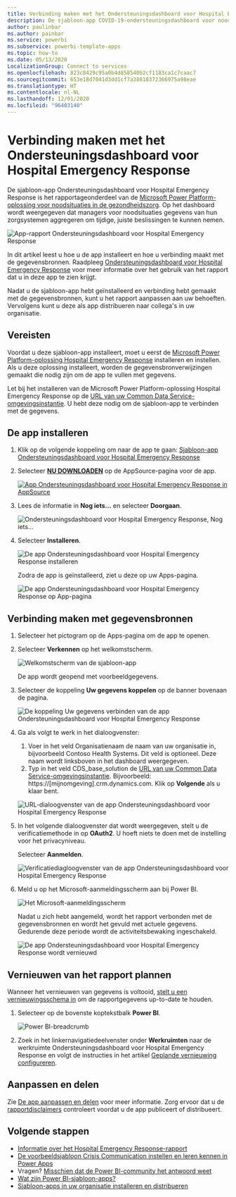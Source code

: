 ```yaml
---
title: Verbinding maken met het Ondersteuningsdashboard voor Hospital Emergency Response
description: De sjabloon-app COVID-19-ondersteuningsdashboard voor noodsituaties in de gezondheidszorg ophalen en installeren en verbinding maken met gegevens
author: paulinbar
ms.author: painbar
ms.service: powerbi
ms.subservice: powerbi-template-apps
ms.topic: how-to
ms.date: 05/13/2020
LocalizationGroup: Connect to services
ms.openlocfilehash: 823c8429c95a0b4d858540b2cf1183ca1c7caac7
ms.sourcegitcommit: 653e18d7041d3dd1cf7a38010372366975a98eae
ms.translationtype: HT
ms.contentlocale: nl-NL
ms.lasthandoff: 12/01/2020
ms.locfileid: "96403140"
---
```

# <a name="connect-to-the-hospital-emergency-response-decision-support-dashboard"></a>Verbinding maken met het Ondersteuningsdashboard voor Hospital Emergency Response
De sjabloon-app Ondersteuningsdashboard voor Hospital Emergency Response is het rapportageonderdeel van de [Microsoft Power Platform-oplossing voor noodsituaties in de gezondheidszorg](https://powerapps.microsoft.com/blog/emergency-response-solution-a-microsoft-power-platform-solution-for-healthcare-emergency-response/). Op het dashboard wordt weergegeven dat managers voor noodsituaties gegevens van hun zorgsystemen aggregeren om tijdige, juiste beslissingen te kunnen nemen.

![App-rapport Ondersteuningsdashboard voor Hospital Emergency Response](media/service-connect-to-health-emergency-response/service-health-emergency-response-app-report.png)

In dit artikel leest u hoe u de app installeert en hoe u verbinding maakt met de gegevensbronnen. Raadpleeg [Ondersteuningsdashboard voor Hospital Emergency Response](/powerapps/sample-apps/emergency-response/deploy-configure#view-the-power-bi-dashboard) voor meer informatie over het gebruik van het rapport dat u in deze app te zien krijgt.

Nadat u de sjabloon-app hebt geïnstalleerd en verbinding hebt gemaakt met de gegevensbronnen, kunt u het rapport aanpassen aan uw behoeften. Vervolgens kunt u deze als app distribueren naar collega's in uw organisatie.

## <a name="prerequisites"></a>Vereisten

Voordat u deze sjabloon-app installeert, moet u eerst de [Microsoft Power Platform-oplossing Hospital Emergency Response](/powerapps/sample-apps/emergency-response/deploy-configure) installeren en instellen. Als u deze oplossing installeert, worden de gegevensbronverwijzingen gemaakt die nodig zijn om de app te vullen met gegevens.

Let bij het installeren van de Microsoft Power Platform-oplossing Hospital Emergency Response op de [URL van uw Common Data Service-omgevingsinstantie](/powerapps/sample-apps/emergency-response/deploy-configure#publish-the-power-bi-dashboard). U hebt deze nodig om de sjabloon-app te verbinden met de gegevens.

## <a name="install-the-app"></a>De app installeren

1. Klik op de volgende koppeling om naar de app te gaan: [Sjabloon-app Ondersteuningsdashboard voor Hospital Emergency Response](https://aka.ms/AppSource_Hospital_offer)

1. Selecteer [**NU DOWNLOADEN**](https://aka.ms/AppSource_Hospital_offer) op de AppSource-pagina voor de app.

    [![App Ondersteuningsdashboard voor Hospital Emergency Response in AppSource](media/service-connect-to-health-emergency-response/service-health-emergency-response-app-appsource-get-it-now.png)](https://aka.ms/AppSource_Hospital_offer)

1. Lees de informatie in **Nog iets...** en selecteer **Doorgaan**.

    ![Ondersteuningsdashboard voor Hospital Emergency Response, Nog iets...](media/service-connect-to-health-emergency-response/service-health-emergency-response-1-more-thing.png)

1. Selecteer **Installeren**. 

    ![De app Ondersteuningsdashboard voor Hospital Emergency Response installeren](media/service-connect-to-health-emergency-response/service-health-emergency-response-select-install.png)

    Zodra de app is geïnstalleerd, ziet u deze op uw Apps-pagina.

   ![De app Ondersteuningsdashboard voor Hospital Emergency Response op App-pagina](media/service-connect-to-health-emergency-response/service-health-emergency-response-app-apps-page-icon.png)

## <a name="connect-to-data-sources"></a>Verbinding maken met gegevensbronnen

1. Selecteer het pictogram op de Apps-pagina om de app te openen.

1. Selecteer **Verkennen** op het welkomstscherm.

   ![Welkomstscherm van de sjabloon-app](media/service-connect-to-health-emergency-response/service-health-emergency-response-app-splash-screen.png)

   De app wordt geopend met voorbeeldgegevens.

1. Selecteer de koppeling **Uw gegevens koppelen** op de banner bovenaan de pagina.

   ![De koppeling Uw gegevens verbinden van de app Ondersteuningsdashboard voor Hospital Emergency Response](media/service-connect-to-health-emergency-response/service-health-emergency-response-app-connect-data.png)

1. Ga als volgt te werk in het dialoogvenster:
   1. Voer in het veld Organisatienaam de naam van uw organisatie in, bijvoorbeeld Contoso Health Systems. Dit veld is optioneel. Deze naam wordt linksboven in het dashboard weergegeven.
   1. Typ in het veld CDS_base_solution de [URL van uw Common Data Service-omgevingsinstantie](/powerapps/sample-apps/emergency-response/deploy-configure#publish-the-power-bi-dashboard). Bijvoorbeeld: https://[mijnomgeving].crm.dynamics.com. Klik op **Volgende** als u klaar bent.

   ![URL-dialoogvenster van de app Ondersteuningsdashboard voor Hospital Emergency Response](media/service-connect-to-health-emergency-response/service-health-emergency-response-app-url-dialog.png)

1. In het volgende dialoogvenster dat wordt weergegeven, stelt u de verificatiemethode in op **OAuth2**. U hoeft niets te doen met de instelling voor het privacyniveau.

   Selecteer **Aanmelden**.

   ![Verificatiediagloogvenster van de app Ondersteuningsdashboard voor Hospital Emergency Response](media/service-connect-to-health-emergency-response/service-health-emergency-response-app-authentication-dialog.png)

1. Meld u op het Microsoft-aanmeldingsscherm aan bij Power BI.

   ![Het Microsoft-aanmeldingsscherm](media/service-connect-to-health-emergency-response/service-health-emergency-response-app-microsoft-login.png)

   Nadat u zich hebt aangemeld, wordt het rapport verbonden met de gegevensbronnen en wordt het gevuld met actuele gegevens. Gedurende deze periode wordt de activiteitsbewaking ingeschakeld.

   ![De app Ondersteuningsdashboard voor Hospital Emergency Response wordt vernieuwd](media/service-connect-to-health-emergency-response/service-health-emergency-response-app-refresh-monitor.png)

## <a name="schedule-report-refresh"></a>Vernieuwen van het rapport plannen

Wanneer het vernieuwen van gegevens is voltooid, [stelt u een vernieuwingsschema in](../connect-data/refresh-scheduled-refresh.md) om de rapportgegevens up-to-date te houden.

1. Selecteer op de bovenste koptekstbalk **Power BI**.

   ![Power BI-breadcrumb](media/service-connect-to-health-emergency-response/service-health-emergency-response-app-powerbi-breadcrumb.png)

1. Zoek in het linkernavigatiedeelvenster onder **Werkruimten** naar de werkruimte Ondersteuningsdashboard voor Hospital Emergency Response en volgt de instructies in het artikel [Geplande vernieuwing configureren](../connect-data/refresh-scheduled-refresh.md).

## <a name="customize-and-share"></a>Aanpassen en delen

Zie [De app aanpassen en delen](../connect-data/service-template-apps-install-distribute.md#customize-and-share-the-app) voor meer informatie. Zorg ervoor dat u de [rapportdisclaimers](../create-reports/sample-covid-19-us.md#disclaimers) controleert voordat u de app publiceert of distribueert.

## <a name="next-steps"></a>Volgende stappen
* [Informatie over het Hospital Emergency Response-rapport](/powerapps/sample-apps/emergency-response/deploy-configure#view-the-power-bi-dashboard)
* [De voorbeeldsjabloon Crisis Communication instellen en leren kennen in Power Apps](/powerapps/maker/canvas-apps/sample-crisis-communication-app)
* Vragen? [Misschien dat de Power BI-community het antwoord weet](https://community.powerbi.com/)
* [Wat zijn Power BI-sjabloon-apps?](../connect-data/service-template-apps-overview.md)
* [Sjabloon-apps in uw organisatie installeren en distribueren](../connect-data/service-template-apps-install-distribute.md)
